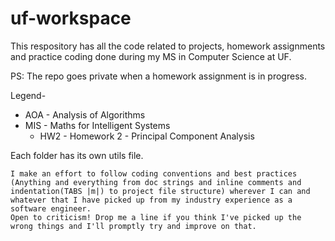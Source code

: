 # uf-workspace

This respository has all the code related to projects, homework assignments and practice coding done during my 
MS in Computer Science at UF.

PS: The repo goes private when a homework assignment is in progress.

Legend-
-   AOA - Analysis of Algorithms
-   MIS - Maths for Intelligent Systems
    *   HW2 - Homework 2 - Principal Component Analysis
	 
Each folder has its own utils file.

	I make an effort to follow coding conventions and best practices (Anything and everything from doc strings and inline comments and indentation(TABS |m|) to project file structure) wherever I can and whatever that I have picked up from my industry experience as a software engineer.
	Open to criticism! Drop me a line if you think I've picked up the wrong things and I'll promptly try and improve on that.
